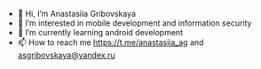 - 👋 Hi, I’m Anastasiia Gribovskaya
- 👀 I’m interested in mobile development and information security
- 🌱 I’m currently learning android development
- 📫 How to reach me https://t.me/anastasiia_ag and asgribovskaya@yandex.ru 

<!---
chd-k/chd-k is a ✨ special ✨ repository because its `README.md` (this file) appears on your GitHub profile.
You can click the Preview link to take a look at your changes.

TODO: update and make it better
--->
